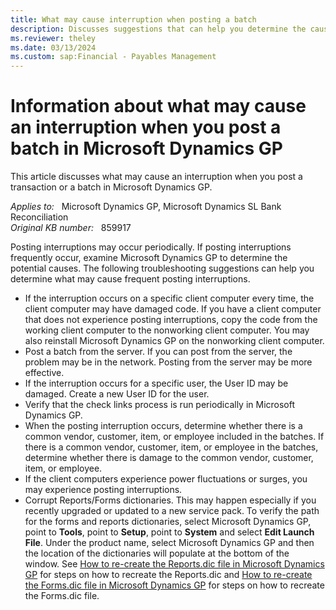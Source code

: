 ```yaml
---
title: What may cause interruption when posting a batch
description: Discusses suggestions that can help you determine the cause of frequent posting interruptions in Microsoft Dynamics GP.
ms.reviewer: theley
ms.date: 03/13/2024
ms.custom: sap:Financial - Payables Management
---
```

# Information about what may cause an interruption when you post a batch in Microsoft Dynamics GP

This article discusses what may cause an interruption when you post a transaction or a batch in Microsoft Dynamics GP.

_Applies to:_ &nbsp; Microsoft Dynamics GP, Microsoft Dynamics SL Bank Reconciliation  
_Original KB number:_ &nbsp; 859917

Posting interruptions may occur periodically. If posting interruptions frequently occur, examine Microsoft Dynamics GP to determine the potential causes. The following troubleshooting suggestions can help you determine what may cause frequent posting interruptions.

- If the interruption occurs on a specific client computer every time, the client computer may have damaged code. If you have a client computer that does not experience posting interruptions, copy the code from the working client computer to the nonworking client computer. You may also reinstall Microsoft Dynamics GP on the nonworking client computer.
- Post a batch from the server. If you can post from the server, the problem may be in the network. Posting from the server may be more effective.
- If the interruption occurs for a specific user, the User ID may be damaged. Create a new User ID for the user.
- Verify that the check links process is run periodically in Microsoft Dynamics GP.
- When the posting interruption occurs, determine whether there is a common vendor, customer, item, or employee included in the batches. If there is a common vendor, customer, item, or employee in the batches, determine whether there is damage to the common vendor, customer, item, or employee.
- If the client computers experience power fluctuations or surges, you may experience posting interruptions.
- Corrupt Reports/Forms dictionaries. This may happen especially if you recently upgraded or updated to a new service pack. To verify the path for the forms and reports dictionaries, select Microsoft Dynamics GP, point to **Tools**, point to **Setup**, point to **System** and select **Edit Launch File**. Under the product name, select Microsoft Dynamics GP and then the location of the dictionaries will populate at the bottom of the window. See [How to re-create the Reports.dic file in Microsoft Dynamics GP](https://support.microsoft.com/topic/how-to-re-create-the-reports-dic-file-in-microsoft-dynamics-gp-8a85339e-92ed-03ed-5ca8-f538a5c502a7) for steps on how to recreate the Reports.dic and [How to re-create the Forms.dic file in Microsoft Dynamics GP](https://support.microsoft.com/topic/how-to-re-create-the-forms-dic-file-in-microsoft-dynamics-gp-4cbd73e5-20c9-0baf-af55-3ea467eb1d0c) for steps on how to recreate the Forms.dic file.
